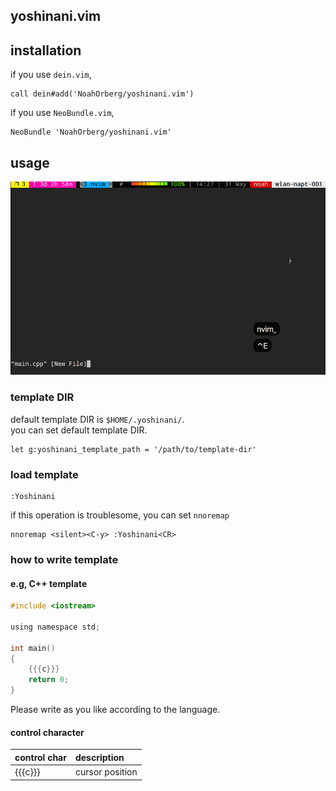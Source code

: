 ## yoshinani.vim


## installation
if you use `dein.vim`, 
```vim
call dein#add('NoahOrberg/yoshinani.vim')
```
if you use `NeoBundle.vim`, 
```vim
NeoBundle 'NoahOrberg/yoshinani.vim'
```

## usage

![example](./img/img.gif)

### template DIR
default template DIR is `$HOME/.yoshinani/`.  
you can set default template DIR.
``` vim
let g:yoshinani_template_path = '/path/to/template-dir'
```

### load template
``` vim
:Yoshinani
```

if this operation is troublesome, you can set `nnoremap`
``` vim
nnoremap <silent><C-y> :Yoshinani<CR>
```

### how to write template
#### e.g, C++ template
```c
#include <iostream>

using namespace std;

int main()
{
    {{{c}}}
    return 0;
}
```

Please write as you like according to the language.

#### control character
|control char|description|
|:-|:-|
|{{{c}}}|cursor position|
